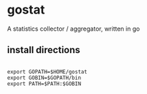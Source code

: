 gostat
======

A statistics collector / aggregator, written in go

<h2>install directions</h2>
<pre><code>
export GOPATH=$HOME/gostat
export GOBIN=$GOPATH/bin
export PATH=$PATH:$GOBIN

</code></pre>
